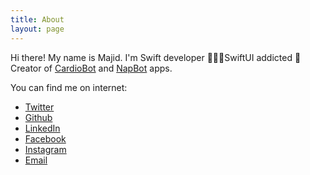 ```yaml
---
title: About
layout: page
---
```


Hi there! My name is Majid.
I'm Swift developer 👨🏻‍💻SwiftUI addicted 🚀
Creator of [CardioBot](https://cardiobotapp.com) and [NapBot](https://napbotapp.com) apps.

You can find me on internet:
* [Twitter](https://twitter.com/mecid)
* [Github](https://github.com/mecid)
* [LinkedIn](https://www.linkedin.com/in/meciddjabrayilov/)
* [Facebook](https://www.facebook.com/majid.jabrayilov)
* [Instagram](https://instagram.com/mecid8)
* [Email](mailto:cmecid@gmail.com)